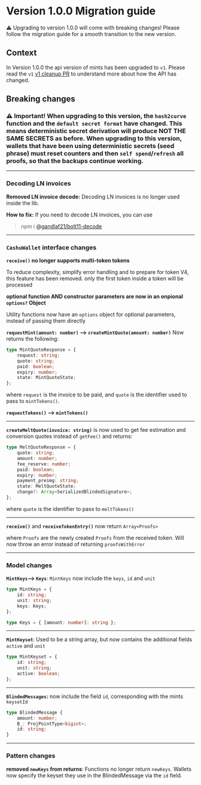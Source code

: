 # Version 1.0.0 Migration guide

⚠️ Upgrading to version 1.0.0 will come with breaking changes! Please follow the migration guide for a smooth transition to the new version.

## Context

In Version 1.0.0 the api version of mints has been upgraded to `v1`. Please read the `v1` [v1 cleanup PR](https://github.com/cashubtc/nuts/pull/55) to understand more about how the API has changed.

## Breaking changes

### ⚠️ Important! When upgrading to this version, the `hash2curve` function and the `default secret format` have changed. This means deterministic secret derivation will produce NOT THE SAME SECRETS as before. When upgrading to this version, wallets that have been using deterministic secrets (seed phrase) must reset counters and then `self spend`/`refresh` all proofs, so that the backups continue working.

---

### Decoding LN invoices

**Removed LN invoice decode:**
Decoding LN invoices is no longer used inside the lib.

**How to fix:** If you need to decode LN invoices, you can use

> npm i [@gandlaf21/bolt11-decode](https://www.npmjs.com/package/@gandlaf21/bolt11-decode)

---

### `CashuWallet` interface changes

**`receive()` no longer supports multi-token tokens**

To reduce complexity, simplify error handling and to prepare for token V4, this feature has been removed. only the first token inside a token will be processed

**optional function AND constructor parameters are now in an onpional `options?` Object**

Utility functions now have an `options` object for optional parameters, instead of passing them directly

**`requestMint(amount: number)` --> `createMintQuote(amount: number)`**
Now returns the following:

```typescript
type MintQuoteResponse = {
	request: string;
	quote: string;
	paid: boolean;
	expiry: number;
	state: MintQuoteState;
};
```

where `request` is the invoice to be paid, and `quote` is the identifier used to pass to `mintTokens()`.

**`requestTokens()` --> `mintTokens()`**

---

**`createMeltQuote(invoice: string)`** is now used to get fee estimation and conversion quotes instead of `getFee()` and returns:

```typescript
type MeltQuoteResponse = {
	quote: string;
	amount: number;
	fee_reserve: number;
	paid: boolean;
	expiry: number;
	payment_preimg: string;
	state: MeltQuoteState;
	change?: Array<SerializedBlindedSignature>;
};
```

where `quote` is the identifier to pass to `meltTokens()`

---

**`receive()`** and **`receiveTokenEntry()`** now return `Array<Proofs>`

where `Proofs` are the newly created `Proofs` from the received token. Will now throw an error instead of returning `proofsWithError`

---

### Model changes

**`MintKeys`--> `Keys`**:
`MintKeys` now include the `keys`, `id` and `unit`

```typescript
type MintKeys = {
	id: string;
	unit: string;
	keys: Keys;
};

type Keys = { [amount: number]: string };
```

---

**`MintKeyset`**:
Used to be a string array, but now contains the additional fields `active` and `unit`

```typescript
type MintKeyset = {
	id: string;
	unit: string;
	active: boolean;
};
```

---

**`BlindedMessages`:** now include the field `id`, corresponding with the mints `keysetId`

```typescript
type BlindedMessage {
	amount: number;
	B_: ProjPointType<bigint>;
	id: string;
}
```

---

### Pattern changes

**removed `newKeys` from returns**: Functions no longer return `newKeys`. Wallets now specify the keyset they use in the BlindedMessage via the `id` field.
